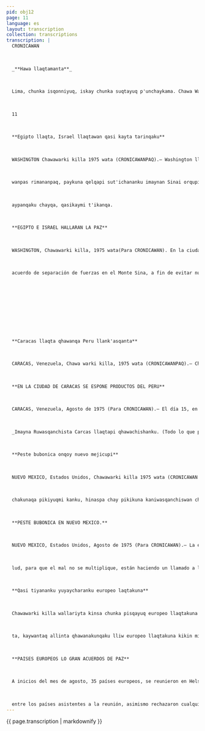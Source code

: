 ```yaml
---
pid: obj12
page: 11
language: es
layout: transcription
collection: transcriptions
transcription: |
  CRONICAWAN
  
  
  
  _**Hawa llaqtamanta**_
  
  
  
  Lima, chunka isqonniyuq, iskay chunka suqtayuq p'unchaykama. Chawa Warki killa 1975
  
  
  
  11
  
  
  
  **Egipto llaqta, Israel llaqtawan qasi kayta tarinqaku**
  
  
  
  WASHINGTON Chawawarki killa 1975 wata (CRONICAWANPAQ).— Washington llaqtapi willanku, qasiy tiyay chayamushanña Medio Orientipag, nispa. Chaypaq Henry Kissinger wiraqucha, Estados Unidos Kamachiq sutinpi chay suyuman rinqa, Egipto llaqta kamachikuqwan Israel llaqta kamachikuq
  
  
  
  wanpas rimananpaq, paykuna qelqapi sut'ichananku imaynan Sinai orqupi wallawisankunata t'akanqaku, ama awqatinkuypi haykunankupaq, hinaspa qasilla tiyanankupaq. Muyuntinpi, llapan llaqtakuna, ancha sunqonwan munanku manaña awqanakuy kananta, hinaspa chay Arabe llaqtakuna, Israel llaqtapuwan allinta qhawanakunankupaq, yanaparikuspa tiyanankupaq, amaña yawar usuchinankupaq. Chaytan kunan mashkhakushan, sichus chayta
  
  
  
  aypanqaku chayqa, qasikaymi t'ikanqa.
  
  
  
  **EGIPTO E ISRAEL HALLARAN LA PAZ**
  
  
  
  WASHINGTON, Chawawarki killa, 1975 wata(Para CRONICAWAN). En la ciudad de Washington, han anunciado que la paz está siendo conseguida en el Medio Oriente. Para ello, Henry Kissinger, en nombre del Gobierno de los Estados Unidos irá a esa región, a entablar negociaciones con los gobiernos de Egipto e lsrael para que ellos suscriban un
  
  
  
  acuerdo de separación de fuerzas en el Monte Sina, a fin de evitar nuevos conflictos bélicos, y así puedan vivir en paz. Todos los pueblos del mundo, desean de todo corazón que no haya más guerras, y que los países árabes e lsrael convivan en armonía y ayudandose mutuamente, que ya no haya más derramamientos de sangre. Eso es lo que se está buscando en caso de alcanzar eso, florecerá la paz.
  
  
  
  
  
  
  
  
  
  
  
  **Caracas llaqta qhawanqa Peru llank'asqanta**
  
  
  
  CARACAS, Venezuela, Chawa warki killa, 1975 wata (CRONICAWANPAQ).— Chunka pisqayuq p’unchay, Caracas llaqtapi kicharinku Peru llaqtamanta Exposición, chayta ruwakushan Ministerio de Comercio Banco Popular del Perú qolqe churasqankuwan. Chay exposicionpi kashan rikunapaq Peru llaqtapi imaymana ruwasqankuta, qhawachishanku artesanía, artes automotores, ujyanakuna, sapatukuna ta, confección, maquinarias de construccion, motorkunata, muebles, plasticos, qolqe, artefactos electricos pujllanakuna, p’atarakuna, maderas, productos metalicos, productos quimicos, awaykunata, qhespikunata, trans porte aereo, mikhuna rurukunata. Llapan runakuna chay exposición qhawaqtinkucha, utisparaq qhepanqaku, Cajamarca qhespe qhawaspa, Qosqo qhespitapas, allin llank’asqa kashaqtinku, hinallataqmi qharawan, paqucha alfombrakuwan.
  
  
  
  **EN LA CIUDAD DE CARACAS SE ESPONE PRODUCTOS DEL PERU**
  
  
  
  CARACAS, Venezuela, Agosto de 1975 (Para CRONICAWAN).— El día 15, en la ciudad de Caracas, se ha abierto una Exposición del Perú, eso se está haciendo, con los auspicios de Ministerio de Comercio y el Banco Popular del Perú. En esa exposición se puede aprecia todo lo que produce el Perú, así se está exponiendo artesanía, artes automotores, bebidas, zapatos, confecciones, maquinarias de construcción, motores muebles, plásticos, plata, artefactos eléctricos, juguetes, libros, maderas productos metálicos, productos quimicos, textiles, vidrios, transporte aéreo y productos alimenticios. Todas las personas que asisten a esta exposición, se quedan maravillados viendo los espejos de Cajamarca así como los espejos del Cusco, por el acabado que tienen, asimismo, causa asombro las alfombras de alpaca que se EN LA CIUDAD DE CARACAS SE exponen.
  
  
  
  _Imayna Ruwasqanchista Carcas llaqtapi qhawachishanku. (Todo lo que producimos se esta exponiendo en la ciudad de Caracas). _
  
  
  
  **Peste bubonica onqoy nuevo mejicupi**
  
  
  
  NUEVO MEXICO, Estados Unidos, Chawawarki killa 1975 wata (CRONICAWAN PAQ).— Phaway Bubonica hina sutiyuq reqsisqa onqoymi, qanchis runakunata onqochin, Nuevo México llaqtapi, Estados Unidos suyupi. Hanpi kamayuqkuna ama chay onqoy mirananpaq, runakunata wajyamushanku, pikita wañuchinakupaq. Pikikunaqa kay onqoytan mast'arinku. Chay peste bubonica onqoymi, reqsikun "yana on qoy" sutiyuqwan Chaypaq, pikikuna mana mirananpaq, huk'uchakunata ayqechina, huk'u
  
  
  
  chakunaqa pikiyuqmi kanku, hinaspa chay pikikuna kaniwasqanchiswan chay onqoy mast’arikun. Waranqa tawa pachaj watapiraq, chay onqoy Europa Suyupi mirarisqa, hinaspa waranqanpi runakunata wañuchiran.
  
  
  
  **PESTE BUBONICA EN NUEVO MEXICO.**
  
  
  
  NUEVO MEXICO, Estados Unidos, Agosto de 1975 (Para CRONICAWAN).— La enfermedad conocida como peste bubónica, atacó a siete personas en Nuevo México, Estados Unidos. Las autoridades de sa
  
  
  
  lud, para que el mal no se multiplique, están haciendo un llamado a la gente para que maten las pulgas, ya que las pulgas son las que extienden el mal. La enfermedad llamada peste bubónica, es conocida también con el nombre de "la muerte negra". Para eso, para que las pulgas no se multipliquen, hay que ahuyentar a los ratones, porque en ellos abundan las pulgas, y con la picadura de esas pulgas se trasmite la enfermedad. Todavía el año 1,400, esa enfermedad se propagó en Europa, causando la muerte a miles de hombres.
  
  
  
  **Qasi tiyananku yuyaycharanku europeo laqtakuna**
  
  
  
  Chawawarki killa wallariyta kinsa chunka pisqayuq europeo llaqtakuna tantanakuranku Finlandia suyupi, Helsinki kamachikuq llaqtapi, chaypin ñawpachiranku qespichiy yuyayta allin kawsayninkuwan kuskachakunankupaq, llaqta awqayta ayqechispanku. Riqsichillankutaqmi kay qasi tiyayninkupi allin chaninchasqa qhepananpaq "Acta final" nisqakamachiyta qelqasqanku
  
  
  
  ta, kaywantaq allinta qhawanakunqaku lliw europeo llaqtakuna kikin mink'a yanapayninkuta llapa llaqtankupi masichaspa
  
  
  
  **PAISES EUROPEOS LO GRAN ACUERDOS DE PAZ**
  
  
  
  A inicios del mes de agosto, 35 países europeos, se reunieron en Helsinki, la capital de Finlandia, allí lograron levantan un Acuerdo de buena vecindad y cooperación
  
  
  
  entre los países asistentes a la reunión, asimismo rechazaron cualquier guerra entre países. También hicieron conocer que para que la paz sea posible, suscribirán un "Acta Final" asi denominado, donde se anuncien los acuerdos a los que han llegado, con ello se afirmará el compromiso de todos los países europeos a cooperar y ayudarse mutuamente.
---
```


{{ page.transcription | markdownify }}
